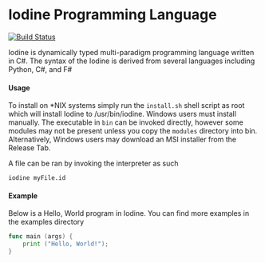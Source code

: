# Iodine Programming Language
[![Build Status](https://travis-ci.org/IodineLang/Iodine.svg)](https://travis-ci.org/IodineLang/Iodine)

Iodine is dynamically typed multi-paradigm programming language written in C#. The syntax of the Iodine is derived from several languages including Python, C#, and F#

#### Usage
To install on *NIX systems simply run the ```install.sh``` shell script as root which will install Iodine to /usr/bin/iodine. Windows users must install manually. The executable in ```bin``` can be invoked directly, however some modules may not be present unless you copy the ```modules``` directory into bin. Alternatively, Windows users may download an MSI installer from the Release Tab.

A file can be ran by invoking the interpreter as such
```
iodine myFile.id
```

#### Example
Below is a Hello, World program in Iodine. You can find more examples in the examples directory
```go
func main (args) {
    print ("Hello, World!");
}
```
